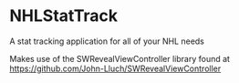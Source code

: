 # NHLStatTrack

A stat tracking application for all of your NHL needs

Makes use of the SWRevealViewController library found at https://github.com/John-Lluch/SWRevealViewController
